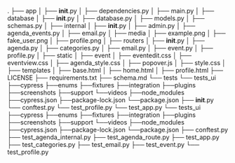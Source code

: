 .
├── app
│   ├── __init__.py
│   ├── dependencies.py
│   ├── main.py
│   ├── database
│       ├── __init__.py
│       ├── database.py
│       ├── models.py
│       ├── schemas.py
│   ├── internal
│       ├── __init__.py
│       ├── admin.py
│       ├── agenda_events.py
│       ├── email.py
│   ├── media
│       ├── example.png
│       ├── fake_user.png
│       ├── profile.png
│   ├── routers
│       ├── __init__.py
│       ├── agenda.py
│       ├── categories.py
│       ├── email.py
│       ├── event.py
│       ├── profile.py
│   ├── static
│       ├── event
│           ├── eventedit.css
│           ├── eventview.css
│       ├── agenda_style.css
│       ├── popover.js
│       ├── style.css
│   ├── templates
│       ├── base.html
│       ├── home.html
│       ├── profile.html
├── LICENSE
├── requirements.txt
├── schema.md
└── tests
    └── tests_ui
        ├──cypress
            ├──enums
            ├──fixtures
            ├──integration
            ├──plugins
            ├──screenshots
            ├──support
            └──videos
        ├──node_modules
        ├──cypress.json
        ├──package-lock.json
        └──package.json
    ├── __init__.py
    └── conftest.py
    └── test_profile.py
    └── test_app.py
    └── tests_ui
        ├──cypress
            ├──enums
            ├──fixtures
            ├──integration
            ├──plugins
            ├──screenshots
            ├──support
            └──videos
        ├──node_modules
        ├──cypress.json
        ├──package-lock.json
        └──package.json
    ├── conftest.py
    ├── test_agenda_internal.py
    ├── test_agenda_route.py
    ├── test_app.py
    ├── test_categories.py
    ├── test_email.py
    ├── test_event.py
    └── test_profile.py
